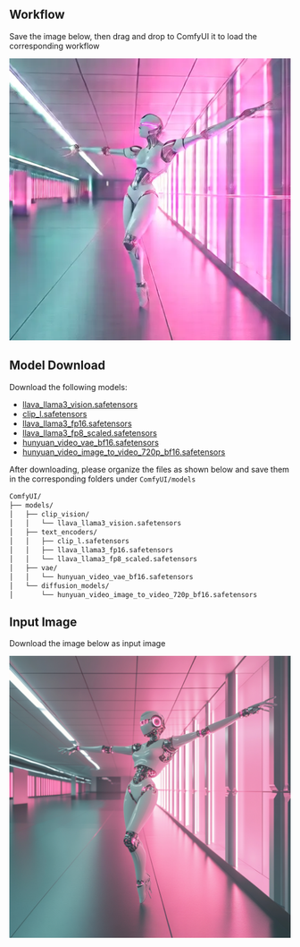 ## Workflow

Save the image below, then drag and drop to ComfyUI  it to load the corresponding workflow

![Workflow](Comfy_HunyuanVideo_I2V.webp)

## Model Download
Download the following models:
- [llava_llama3_vision.safetensors](https://huggingface.co/Comfy-Org/HunyuanVideo_repackaged/resolve/main/split_files/clip_vision/llava_llama3_vision.safetensors?download=true)
- [clip_l.safetensors](https://huggingface.co/Comfy-Org/HunyuanVideo_repackaged/resolve/main/split_files/text_encoders/clip_l.safetensors?download=true)
- [llava_llama3_fp16.safetensors](https://huggingface.co/Comfy-Org/HunyuanVideo_repackaged/resolve/main/split_files/text_encoders/llava_llama3_fp16.safetensors?download=true)
- [llava_llama3_fp8_scaled.safetensors](https://huggingface.co/Comfy-Org/HunyuanVideo_repackaged/resolve/main/split_files/text_encoders/llava_llama3_fp8_scaled.safetensors?download=true)
- [hunyuan_video_vae_bf16.safetensors](https://huggingface.co/Comfy-Org/HunyuanVideo_repackaged/resolve/main/split_files/vae/hunyuan_video_vae_bf16.safetensors?download=true)
- [hunyuan_video_image_to_video_720p_bf16.safetensors](https://huggingface.co/Comfy-Org/HunyuanVideo_repackaged/resolve/main/split_files/diffusion_models/hunyuan_video_image_to_video_720p_bf16.safetensors?download=true)

After downloading, please organize the files as shown below and save them in the corresponding folders under `ComfyUI/models`

```
ComfyUI/
├── models/
│   ├── clip_vision/
│   │   └── llava_llama3_vision.safetensors
│   ├── text_encoders/
│   │   ├── clip_l.safetensors
│   │   ├── llava_llama3_fp16.safetensors
│   │   └── llava_llama3_fp8_scaled.safetensors
│   ├── vae/
│   │   └── hunyuan_video_vae_bf16.safetensors
│   └── diffusion_models/
│       └── hunyuan_video_image_to_video_720p_bf16.safetensors
```

## Input Image

Download the image below as input image

![Input Image](Comfy_HunyuanVideo_I2V_input.png)



